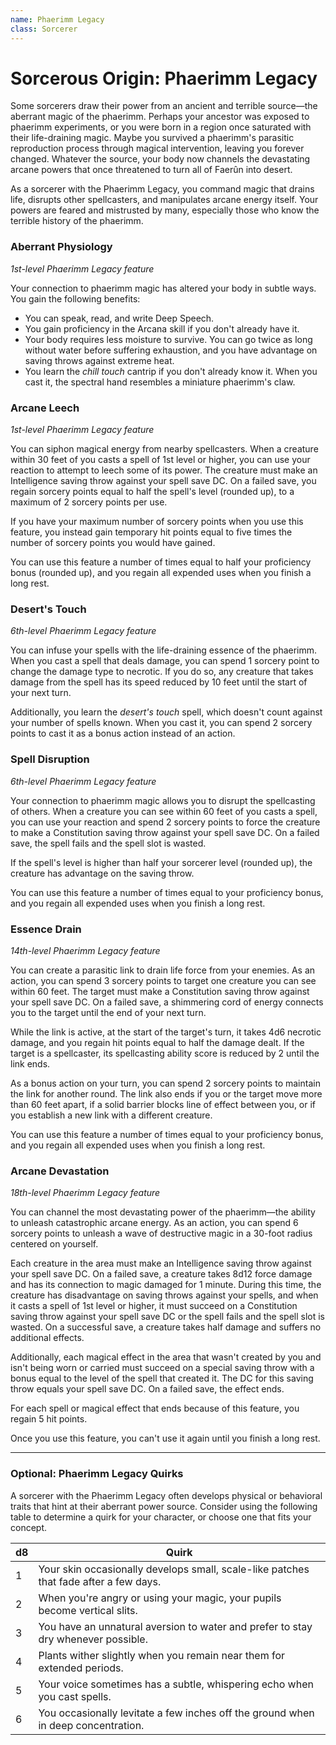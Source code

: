 ```yaml
---
name: Phaerimm Legacy
class: Sorcerer
---
```


# Sorcerous Origin: Phaerimm Legacy

Some sorcerers draw their power from an ancient and terrible source—the aberrant magic of the phaerimm. Perhaps your ancestor was exposed to phaerimm experiments, or you were born in a region once saturated with their life-draining magic. Maybe you survived a phaerimm's parasitic reproduction process through magical intervention, leaving you forever changed. Whatever the source, your body now channels the devastating arcane powers that once threatened to turn all of Faerûn into desert.

As a sorcerer with the Phaerimm Legacy, you command magic that drains life, disrupts other spellcasters, and manipulates arcane energy itself. Your powers are feared and mistrusted by many, especially those who know the terrible history of the phaerimm.

### Aberrant Physiology
*1st-level Phaerimm Legacy feature*

Your connection to phaerimm magic has altered your body in subtle ways. You gain the following benefits:

* You can speak, read, and write Deep Speech.
* You gain proficiency in the Arcana skill if you don't already have it.
* Your body requires less moisture to survive. You can go twice as long without water before suffering exhaustion, and you have advantage on saving throws against extreme heat.
* You learn the *chill touch* cantrip if you don't already know it. When you cast it, the spectral hand resembles a miniature phaerimm's claw.

### Arcane Leech
*1st-level Phaerimm Legacy feature*

You can siphon magical energy from nearby spellcasters. When a creature within 30 feet of you casts a spell of 1st level or higher, you can use your reaction to attempt to leech some of its power. The creature must make an Intelligence saving throw against your spell save DC. On a failed save, you regain sorcery points equal to half the spell's level (rounded up), to a maximum of 2 sorcery points per use.

If you have your maximum number of sorcery points when you use this feature, you instead gain temporary hit points equal to five times the number of sorcery points you would have gained.

You can use this feature a number of times equal to half your proficiency bonus (rounded up), and you regain all expended uses when you finish a long rest.

### Desert's Touch
*6th-level Phaerimm Legacy feature*

You can infuse your spells with the life-draining essence of the phaerimm. When you cast a spell that deals damage, you can spend 1 sorcery point to change the damage type to necrotic. If you do so, any creature that takes damage from the spell has its speed reduced by 10 feet until the start of your next turn.

Additionally, you learn the *desert's touch* spell, which doesn't count against your number of spells known. When you cast it, you can spend 2 sorcery points to cast it as a bonus action instead of an action.

### Spell Disruption
*6th-level Phaerimm Legacy feature*

Your connection to phaerimm magic allows you to disrupt the spellcasting of others. When a creature you can see within 60 feet of you casts a spell, you can use your reaction and spend 2 sorcery points to force the creature to make a Constitution saving throw against your spell save DC. On a failed save, the spell fails and the spell slot is wasted.

If the spell's level is higher than half your sorcerer level (rounded up), the creature has advantage on the saving throw.

You can use this feature a number of times equal to your proficiency bonus, and you regain all expended uses when you finish a long rest.

### Essence Drain
*14th-level Phaerimm Legacy feature*

You can create a parasitic link to drain life force from your enemies. As an action, you can spend 3 sorcery points to target one creature you can see within 60 feet. The target must make a Constitution saving throw against your spell save DC. On a failed save, a shimmering cord of energy connects you to the target until the end of your next turn.

While the link is active, at the start of the target's turn, it takes 4d6 necrotic damage, and you regain hit points equal to half the damage dealt. If the target is a spellcaster, its spellcasting ability score is reduced by 2 until the link ends.

As a bonus action on your turn, you can spend 2 sorcery points to maintain the link for another round. The link also ends if you or the target move more than 60 feet apart, if a solid barrier blocks line of effect between you, or if you establish a new link with a different creature.

You can use this feature a number of times equal to your proficiency bonus, and you regain all expended uses when you finish a long rest.

### Arcane Devastation
*18th-level Phaerimm Legacy feature*

You can channel the most devastating power of the phaerimm—the ability to unleash catastrophic arcane energy. As an action, you can spend 6 sorcery points to unleash a wave of destructive magic in a 30-foot radius centered on yourself.

Each creature in the area must make an Intelligence saving throw against your spell save DC. On a failed save, a creature takes 8d12 force damage and has its connection to magic damaged for 1 minute. During this time, the creature has disadvantage on saving throws against your spells, and when it casts a spell of 1st level or higher, it must succeed on a Constitution saving throw against your spell save DC or the spell fails and the spell slot is wasted. On a successful save, a creature takes half damage and suffers no additional effects.

Additionally, each magical effect in the area that wasn't created by you and isn't being worn or carried must succeed on a special saving throw with a bonus equal to the level of the spell that created it. The DC for this saving throw equals your spell save DC. On a failed save, the effect ends.

For each spell or magical effect that ends because of this feature, you regain 5 hit points.

Once you use this feature, you can't use it again until you finish a long rest.

---

### Optional: Phaerimm Legacy Quirks

A sorcerer with the Phaerimm Legacy often develops physical or behavioral traits that hint at their aberrant power source. Consider using the following table to determine a quirk for your character, or choose one that fits your concept.

| d8 | Quirk |
|----|-------|
| 1 | Your skin occasionally develops small, scale-like patches that fade after a few days. |
| 2 | When you're angry or using your magic, your pupils become vertical slits. |
| 3 | You have an unnatural aversion to water and prefer to stay dry whenever possible. |
| 4 | Plants wither slightly when you remain near them for extended periods. |
| 5 | Your voice sometimes has a subtle, whispering echo when you cast spells. |
| 6 | You occasionally levitate a few inches off the ground when in deep concentration. |